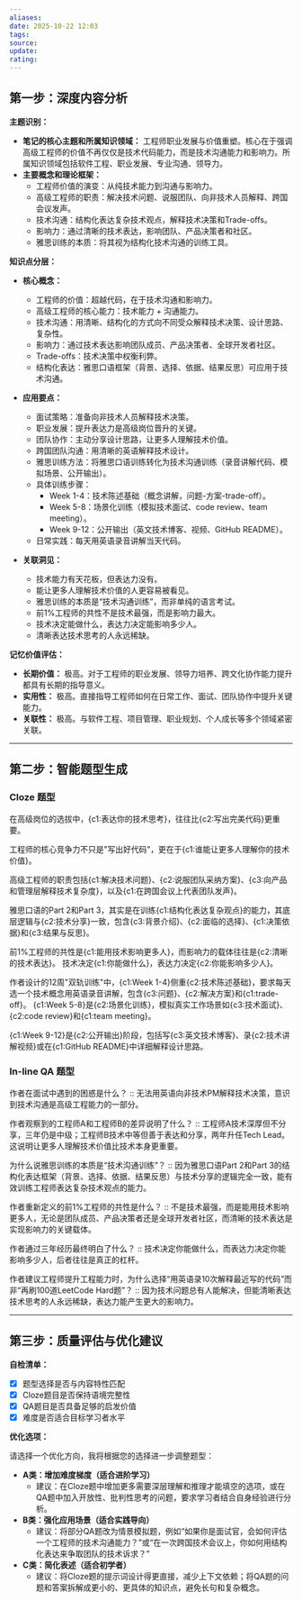 ```yaml
---
aliases:
date: 2025-10-22 12:03
tags:
source:
update:
rating:
---
```


## 第一步：深度内容分析

**主题识别：**
*   **笔记的核心主题和所属知识领域：** 工程师职业发展与价值重塑。核心在于强调高级工程师的价值不再仅仅是技术代码能力，而是技术沟通能力和影响力。所属知识领域包括软件工程、职业发展、专业沟通、领导力。
*   **主要概念和理论框架：**
    *   工程师价值的演变：从纯技术能力到沟通与影响力。
    *   高级工程师的职责：解决技术问题、说服团队、向非技术人员解释、跨国会议发声。
    *   技术沟通：结构化表达复杂技术观点，解释技术决策和Trade-offs。
    *   影响力：通过清晰的技术表达，影响团队、产品决策者和社区。
    *   雅思训练的本质：将其视为结构化技术沟通的训练工具。

**知识点分层：**

*   **核心概念：**
    *   工程师的价值：超越代码，在于技术沟通和影响力。
    *   高级工程师的核心能力：技术能力 + 沟通能力。
    *   技术沟通：用清晰、结构化的方式向不同受众解释技术决策、设计思路、复杂性。
    *   影响力：通过技术表达影响团队成员、产品决策者、全球开发者社区。
    *   Trade-offs：技术决策中权衡利弊。
    *   结构化表达：雅思口语框架（背景、选择、依据、结果反思）可应用于技术沟通。

*   **应用要点：**
    *   面试策略：准备向非技术人员解释技术决策。
    *   职业发展：提升表达力是高级岗位晋升的关键。
    *   团队协作：主动分享设计思路，让更多人理解技术价值。
    *   跨国团队沟通：用清晰的英语解释技术设计。
    *   雅思训练方法：将雅思口语训练转化为技术沟通训练（录音讲解代码、模拟场景、公开输出）。
    *   具体训练步骤：
        *   Week 1-4：技术陈述基础（概念讲解，问题-方案-trade-off）。
        *   Week 5-8：场景化训练（模拟技术面试、code review、team meeting）。
        *   Week 9-12：公开输出（英文技术博客、视频、GitHub README）。
    *   日常实践：每天用英语录音讲解当天代码。

*   **关联洞见：**
    *   技术能力有天花板，但表达力没有。
    *   能让更多人理解技术价值的人更容易被看见。
    *   雅思训练的本质是“技术沟通训练”，而非单纯的语言考试。
    *   前1%工程师的共性不是技术最强，而是影响力最大。
    *   技术决定能做什么，表达力决定能影响多少人。
    *   清晰表达技术思考的人永远稀缺。

**记忆价值评估：**
*   **长期价值：** 极高。对于工程师的职业发展、领导力培养、跨文化协作能力提升都具有长期的指导意义。
*   **实用性：** 极高。直接指导工程师如何在日常工作、面试、团队协作中提升关键能力。
*   **关联性：** 极高。与软件工程、项目管理、职业规划、个人成长等多个领域紧密关联。

---

## 第二步：智能题型生成

### Cloze 题型

在高级岗位的选拔中，{c1:表达你的技术思考}，往往比{c2:写出完美代码}更重要。
<!--ID: 1761122674552-->


工程师的核心竞争力不只是"写出好代码"，更在于{c1:谁能让更多人理解你的技术价值}。
<!--ID: 1761122674559-->


高级工程师的职责包括{c1:解决技术问题}、{c2:说服团队采纳方案}、{c3:向产品和管理层解释技术复杂度}，以及{c1:在跨国会议上代表团队发声}。
<!--ID: 1761122674565-->


雅思口语的Part 2和Part 3，其实是在训练{c1:结构化表达复杂观点}的能力，其底层逻辑与{c2:技术分享}一致，包含{c3:背景介绍}、{c2:面临的选择}、{c1:决策依据}和{c3:结果与反思}。
<!--ID: 1761122674571-->


前1%工程师的共性是{c1:能用技术影响更多人}，而影响力的载体往往是{c2:清晰的技术表达}。
技术决定{c1:你能做什么}，表达力决定{c2:你能影响多少人}。
<!--ID: 1761122674578-->


作者设计的12周"双轨训练"中，{c1:Week 1-4}侧重{c2:技术陈述基础}，要求每天选一个技术概念用英语录音讲解，包含{c3:问题}、{c2:解决方案}和{c1:trade-off}。
{c1:Week 5-8}是{c2:场景化训练}，模拟真实工作场景如{c3:技术面试}、{c2:code review}和{c1:team meeting}。
<!--ID: 1761122674584-->


{c1:Week 9-12}是{c2:公开输出}阶段，包括写{c3:英文技术博客}、录{c2:技术讲解视频}或在{c1:GitHub README}中详细解释设计思路。
<!--ID: 1761122674590-->


### In-line QA 题型

作者在面试中遇到的困惑是什么？ :: 无法用英语向非技术PM解释技术决策，意识到技术沟通是高级工程能力的一部分。
<!--ID: 1761122674508-->

作者观察到的工程师A和工程师B的差异说明了什么？ :: 工程师A技术深厚但不分享，三年仍是中级；工程师B技术中等但善于表达和分享，两年升任Tech Lead。这说明让更多人理解技术价值比技术本身更重要。
<!--ID: 1761122674518-->

为什么说雅思训练的本质是“技术沟通训练”？ :: 因为雅思口语Part 2和Part 3的结构化表达框架（背景、选择、依据、结果反思）与技术分享的逻辑完全一致，能有效训练工程师表达复杂技术观点的能力。
<!--ID: 1761122674525-->

作者重新定义的前1%工程师的共性是什么？ :: 不是技术最强，而是能用技术影响更多人，无论是团队成员、产品决策者还是全球开发者社区，而清晰的技术表达是实现影响力的关键载体。
<!--ID: 1761122674532-->

作者通过三年经历最终明白了什么？ :: 技术决定你能做什么，而表达力决定你能影响多少人，后者往往是真正的杠杆。
<!--ID: 1761122674538-->

作者建议工程师提升工程能力时，为什么选择“用英语录10次解释最近写的代码”而非“再刷100道LeetCode Hard题”？ :: 因为技术问题总有人能解决，但能清晰表达技术思考的人永远稀缺，表达力能产生更大的影响力。
<!--ID: 1761122674545-->


---

## 第三步：质量评估与优化建议

**自检清单：**
*   [x] 题型选择是否与内容特性匹配
*   [x] Cloze题目是否保持语境完整性
*   [x] QA题目是否具备足够的启发价值
*   [x] 难度是否适合目标学习者水平

**优化选项：**

请选择一个优化方向，我将根据您的选择进一步调整题型：

*   **A类：增加难度梯度（适合进阶学习）**
    *   建议：在Cloze题中增加更多需要深层理解和推理才能填空的选项，或在QA题中加入开放性、批判性思考的问题，要求学习者结合自身经验进行分析。
*   **B类：强化应用场景（适合实践导向）**
    *   建议：将部分QA题改为情景模拟题，例如“如果你是面试官，会如何评估一个工程师的技术沟通能力？”或“在一次跨国技术会议上，你如何用结构化表达来争取团队的技术诉求？”
*   **C类：简化表述（适合初学者）**
    *   建议：将Cloze题的提示词设计得更直接，减少上下文依赖；将QA题的问题和答案拆解成更小的、更具体的知识点，避免长句和复杂概念。